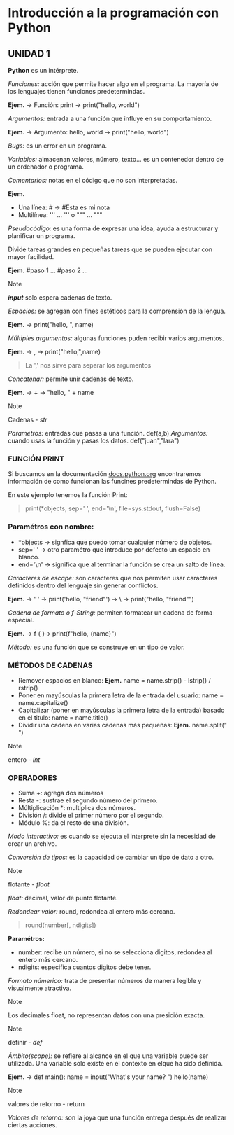 # Introducción a la programación con Python

## UNIDAD 1 

**Python** es un intérprete.

*Funciones:* acción que permite hacer algo en el programa. La mayoría
de los lenguajes tienen funciones predetermindas.

**Ejem.** -> Función: print -> print("hello, world")

*Argumentos:* entrada a una función que influye en su comportamiento.

**Ejem.** -> Argumento: hello, world -> print("hello, world")

*Bugs:* es un error en un programa.

*Variables:* almacenan valores, número, texto... es un contenedor dentro de un 
ordenador o programa.

*Comentarios:* notas en el código que no son interpretadas.

**Ejem.** 
- Una línea: # -> #Esta es mi nota
- Multilínea: ''' ... ''' o """ ... """

*Pseudocódigo:* es una forma de expresar una idea, ayuda a estructurar y planificar un programa.

Divide tareas grandes en pequeñas tareas que se pueden ejecutar con mayor facilidad.

**Ejem.** #paso 1 ... #paso 2 ...

> [!NOTE]
> **_input_** solo espera cadenas de texto.

*Espacios:* se agregan con fines estéticos para la comprensión de la lengua. 

**Ejem.** -> print("hello, ", name)

*Múltiples argumentos:* algunas funciones puden recibir varios argumentos.

**Ejem.** -> , -> print("hello,",name)
> La ',' nos sirve para separar los argumentos

*Concatenar:* permite unir cadenas de texto.

 **Ejem.** -> + -> "hello, " + name

> [!NOTE]
> Cadenas - _str_

*Paramétros:* entradas que pasas a una función. def(a,b)
*Argumentos:* cuando usas la función y pasas los datos. def("juan","lara")

### FUNCIÓN PRINT 

Si buscamos en la documentación [docs.python.org](https://docs.python.org/3/) encontraremos información de como funcionan las funcines predetermindas de Python.

En este ejemplo tenemos la función Print:
> print(*objects, sep=' ', end='\n', file=sys.stdout, flush=False)

### Paramétros con nombre:

- *objects -> signfica que puedo tomar cualquier número de objetos.
- sep=' ' -> otro paramétro que introduce por defecto un espacio en blanco.
- end='\n' -> significa que al terminar la función se crea un salto de línea.

*Caracteres de escape:* son caracteres que nos permiten usar caracteres definidos dentro del lenguaje sin  generar conflictos.

**Ejem.**
-> ' ' -> print('hello, "friend"')
->  \ -> print("hello, \"friend\"")

*Cadena de formato o f-String:* permiten formatear un cadena de forma especial.

**Ejem.** -> f  { }-> print(f"hello, {name}")

*Método:* es una función que se construye en un tipo de valor.

### MÉTODOS DE CADENAS 

- Remover espacios en blanco: **Ejem.** name = name.strip() - lstrip() / rstrip()
- Poner en mayúsculas la primera letra de la entrada del usuario: name = name.capitalize()
- Capitalizar (poner en mayúsculas la primera letra de la entrada) basado en el titulo: name = name.title()
- Dividir una cadena en varias cadenas más pequeñas: **Ejem.** name.split(" ")

> [!NOTE]
> entero - _int_

### OPERADORES
- Suma +: agrega dos números
- Resta -: sustrae el segundo número del primero.
- Múltiplicación *: multiplica dos números.
- División /: divide el primer número por el segundo.
- Módulo %: da el resto de una división.

*Modo interactivo:* es cuando se ejecuta el interprete sin la necesidad de crear un archivo.

*Conversión de tipos:* es la capacidad de cambiar un tipo de dato a otro.

> [!NOTE]
> flotante - _float_

*float:* decimal, valor de punto flotante.

*Redondear valor:* round, redondea al entero más cercano.
> round(number[, ndigits])

**Paramétros:**
- number: recibe un número, si no se selecciona digitos, redondea al entero más cercano.
- ndigits: especifica cuantos digitos debe tener.

*Formato númerico:* trata de presentar números de manera legible y visualmente atractiva.

> [!NOTE]
> Los decimales float, no representan datos con una presición exacta.

> [!NOTE]
> definir - _def_

*Ámbito(scope):* se refiere al alcance en el que una variable puede ser utilizada.
Una variable solo existe en el contexto en elque ha sido definida.

**Ejem.** -> def main():
                name = input("What's your name? ")
                hello(name)

> [!NOTE]
> valores de retorno - return

*Valores de retorno:* son la joya que una función entrega después de realizar ciertas acciones.
